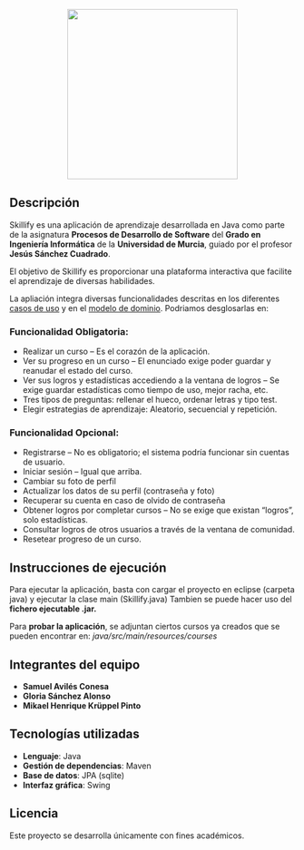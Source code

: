 <p align="center">
  <img src="https://github.com/user-attachments/assets/80a4ef64-9bee-4656-b25f-a0a03b0ba80d" width="300">
</p>

## Descripción
Skillify es una aplicación de aprendizaje desarrollada en Java como parte de la asignatura **Procesos de Desarrollo de Software** del **Grado en Ingeniería Informática** de la **Universidad de Murcia**, guiado por el profesor **Jesús Sánchez Cuadrado**. 

El objetivo de Skillify es proporcionar una plataforma interactiva que facilite el aprendizaje de diversas habilidades.

La apliación integra diversas funcionalidades descritas en los diferentes [casos de uso](./requisitos/casos-de-uso/readme.md) y en el [modelo de dominio](./diseño/modelo/modelo.png).
Podriamos desglosarlas en:
### Funcionalidad Obligatoria:

- Realizar un curso – Es el corazón de la aplicación.
- Ver su progreso en un curso – El enunciado exige poder guardar y reanudar el estado del curso.
- Ver sus logros y estadísticas accediendo a la ventana de logros – Se exige guardar estadísticas como tiempo de uso, mejor racha, etc.
- Tres tipos de preguntas: rellenar el hueco, ordenar letras y tipo test.
- Elegir estrategias de aprendizaje: Aleatorio, secuencial y repetición.
### Funcionalidad Opcional:

- Registrarse – No es obligatorio; el sistema podría funcionar sin cuentas de usuario.
- Iniciar sesión – Igual que arriba.
- Cambiar su foto de perfil
- Actualizar los datos de su perfil (contraseña y foto)
- Recuperar su cuenta en caso de olvido de contraseña
- Obtener logros por completar cursos – No se exige que existan “logros”, solo estadísticas.
- Consultar logros de otros usuarios a través de la ventana de comunidad.
- Resetear progreso de un curso.

## Instrucciones de ejecución
Para ejecutar la aplicación, basta con cargar el proyecto en eclipse (carpeta java) y ejecutar la clase main (Skillify.java)
Tambien se puede hacer uso del **fichero ejecutable .jar.**

Para **probar la aplicación**, se adjuntan ciertos cursos ya creados que se pueden encontrar en:  _java/src/main/resources/courses_

## Integrantes del equipo
- **Samuel Avilés Conesa**
- **Gloria Sánchez Alonso**
- **Mikael Henrique Krüppel Pinto**

## Tecnologías utilizadas
- **Lenguaje**: Java
- **Gestión de dependencias**: Maven
- **Base de datos**: JPA (sqlite)
- **Interfaz gráfica**: Swing

## Licencia
Este proyecto se desarrolla únicamente con fines académicos.
